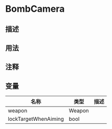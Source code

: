 # BombCamera
## 描述

## 用法

## 注释

## 变量
| 名称 | 类型 | 描述 |
| ----------- | ----------- | ----------- |
| weapon | Weapon |  |  
| lockTargetWhenAiming  | bool |  |  
